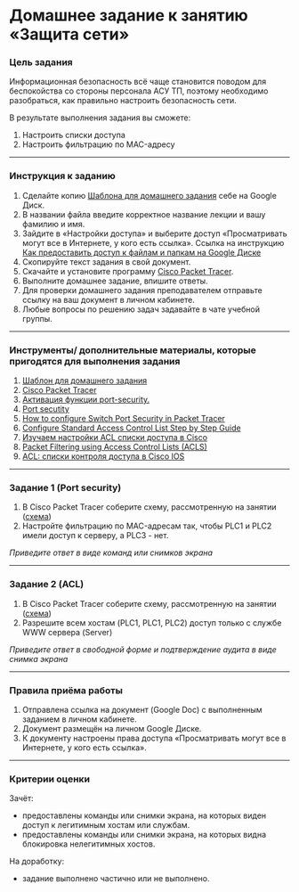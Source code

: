 # Домашнее задание к занятию «Защита сети»

### Цель задания

Информационная безопасность всё чаще становится поводом для беспокойства со стороны персонала АСУ ТП, поэтому необходимо разобраться, как правильно настроить безопасность сети.

В результате выполнения задания вы сможете:

1. Настроить списки доступа
1. Настроить фильтрацию по MAC-адресу

------

### Инструкция к заданию

1. Сделайте копию [Шаблона для домашнего задания](https://docs.google.com/document/d/1WYqm6iwLYFV5vl7A4mG7zgpFGpNDOyLp5y4aD3iatvo/edit?usp=sharing) себе на Google Диск.
1. В названии файла введите корректное название лекции и вашу фамилию и имя.
1. Зайдите в «Настройки доступа» и выберите доступ «Просматривать могут все в Интернете, у кого есть ссылка». Ссылка на инструкцию [Как предоставить доступ к файлам и папкам на Google Диске](https://support.google.com/docs/answer/2494822?hl=ru&co=GENIE.Platform%3DDesktop)
1. Скопируйте текст задания в свой документ.
1. Скачайте и установите программу [Cisco Packet Tracer](https://www.netacad.com/ru/courses/packet-tracer).
1. Выполните домашнее задание, впишите ответы.
1. Для проверки домашнего задания преподавателем отправьте ссылку на ваш документ в личном кабинете.
1. Любые вопросы по решению задач задавайте в чате учебной группы.

------

### Инструменты/ дополнительные материалы, которые пригодятся для выполнения задания

1. [Шаблон для домашнего задания](https://docs.google.com/document/d/1WYqm6iwLYFV5vl7A4mG7zgpFGpNDOyLp5y4aD3iatvo/edit?usp=sharing)
2. [Cisco Packet Tracer](https://www.netacad.com/ru/courses/packet-tracer)
3. [Активация функции port-security.](https://artemsannikov.ru/cisco/packet-tracer/switchport-port-security-cpt/)
4. [Port secutity](http://ciscotips.ru/portsecurity)
5. [How to configure Switch Port Security in Packet Tracer](https://computernetworking747640215.wordpress.com/2019/11/12/switch-port-security/)
6. [Configure Standard Access Control List Step by Step Guide](https://www.computernetworkingnotes.com/ccna-study-guide/configure-standard-access-control-list-step-by-step-guide.html)
7. [Изучаем настройки ACL списки доступа в Cisco](https://litl-admin.ru/cisco/izuchaem-nastrojki-acl-spiski-dostupa-v-cisco.html)
8. [Packet Filtering using Access Control Lists (ACLS)](https://www.section.io/engineering-education/packet-filtering-using-acls/)
9. [ACL: списки контроля доступа в Cisco IOS](https://habr.com/ru/post/121806/)

-----

### Задание 1 (Port security)

1. В Cisco Packet Tracer соберите схему, рассмотренную на занятии ([схема](Network.JPG))
2. Настройте фильтрацию по MAC-адресам так, чтобы PLC1 и PLC2 имели доступ к серверу, а PLC3 - нет.

*Приведите ответ в виде команд или снимков экрана*

------

### Задание 2 (ACL)

1. В Cisco Packet Tracer соберите схему, рассмотренную на занятии ([схема](Network.JPG))
1. Разрешите всем хостам (PLC1, PLC1, PLC2) доступ только с службе WWW сервера (Server)

*Приведите ответ в свободной форме и подтверждение аудита в виде снимка экрана*

------


### Правила приёма работы

1. Отправлена ссылка на документ (Google Doc) с выполненным заданием в личном кабинете.
2. Документ размещён на личном Google Диске.
3. К документу настроены права доступа «Просматривать могут все в Интернете, у кого есть ссылка».

------

### Критерии оценки

Зачёт:

- предоставлены команды или снимки экрана, на которых виден доступ к легитимным хостам или службам.
- предоставлены команды или снимки экрана, на которых видна блокировка нелегитимных хостов.

На доработку:

- задание выполнено частично или не выполнено.
